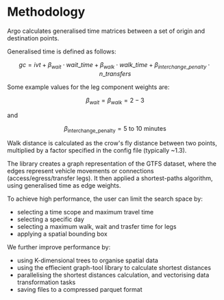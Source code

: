 # Methodology

Argo calculates generalised time matrices between a set of origin and destination points.

Generalised time is defined as follows:

$$
gc = ivt + \beta_{wait} \cdot wait\_time + \beta_{walk} \cdot walk\_time + \beta_{interchange\_penalty} \cdot n\_transfers
$$

Some example values for the leg component weights are: 

$$
\beta_{wait} = \beta_{walk} = 2-3
$$

and 

$$
\beta_{\text{interchange\_penalty}} = 5 \text{ to } 10 \text{ minutes}
$$

Walk distance is calculated as the crow's fly distance between two points, multiplied by a factor specified in the config file (typically ~1.3).

The library creates a graph representation of the GTFS dataset, where the edges represent vehicle movements or connections (access/egress/transfer legs). It then applied a shortest-paths algorithm, using generalised time as edge weights.

To achieve high performance, the user can limit the search space by:
* selecting a time scope and maximum travel time
* selecting a specific day
* selecting a maximum walk, wait and trasfer time for legs
* applying a spatial bounding box

We further improve performance by:
* using K-dimensional trees to organise spatial data
* using the effiecient graph-tool library to calculate shortest distances
* parallelising the shortest distances calculation, and vectorising data transformation tasks
* saving files to a compressed parquet format